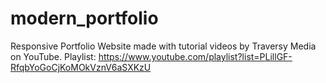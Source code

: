 # modern_portfolio
Responsive Portfolio Website made with tutorial videos by Traversy Media on YouTube. Playlist: https://www.youtube.com/playlist?list=PLillGF-RfqbYoGoCjKoMOkVznV6aSXKzU
